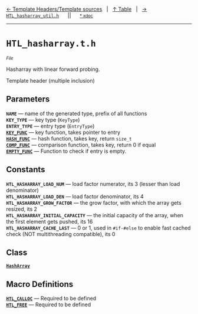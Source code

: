 [&#8592; Template Headers/Template sources](topic-template-headers.md)&nbsp;&nbsp;&nbsp;|&nbsp;&nbsp;&nbsp;[&#8593; Table](table.md)&nbsp;&nbsp;&nbsp;|&nbsp;&nbsp;&nbsp;[&#8594; `HTL_hasharray_util.h`](HTL_hasharray_util.h.md)&nbsp;&nbsp;&nbsp;&nbsp;&nbsp;&nbsp;||&nbsp;&nbsp;&nbsp;&nbsp;&nbsp;&nbsp;<small>[\* xdoc](../xdoc/HTL_hasharray.t.h.xmd#L1)</small>
***

# `HTL_hasharray.t.h`
<small>*File*</small>  

Hasharray with linear forward probing.

Template header (multiple inclusion)


## Parameters
**`NAME`** &#8213; name of the generated type, prefix of all functions  
**`KEY_TYPE`** &#8213; key type (`KeyType`)  
**`ENTRY_TYPE`** &#8213; entry type (`EntryType`)  
**[`KEY_FUNC`](HTL_hasharray.t.h--key_func.md)** &#8213; key function, takes pointer to entry  
**[`HASH_FUNC`](HTL_hasharray.t.h--hash_func.md)** &#8213; hash function, takes key, return `size_t`  
**[`COMP_FUNC`](HTL_hasharray.t.h--comp_func.md)** &#8213; comparison function, takes key, return 0 if equal  
**[`EMPTY_FUNC`](HTL_hasharray.t.h--empty_func.md)** &#8213; Function to check if entry is empty.  
## Constants
**`HTL_HASHARRAY_LOAD_NUM`** &#8213; load factor numerator, its 3 (lesser than load denominator)  
**`HTL_HASHARRAY_LOAD_DEN`** &#8213; load factor denominator, its 4  
**`HTL_HASHARRAY_GROW_FACTOR`** &#8213; the grow factor, with which the array gets resized, its 2  
**`HTL_HASHARRAY_INITIAL_CAPACITY`** &#8213; the initial capacity of the array, when the first element gets pushed, its 16  
**`HTL_HASHARRAY_CACHE_LAST`** &#8213; 0 or 1, used in `#if-#else` to enable fast cached check (NOT multithreading compatible), its 0  
## Class
**[`HashArray`](HTL_hasharray.t.h--hasharray.md)**  
## Macro Definitions
**[`HTL_CALLOC`](HTL_hasharray.t.h--htl_calloc.md)** &#8213; Required to be defined  
**[`HTL_FREE`](HTL_hasharray.t.h--htl_free.md)** &#8213; Required to be defined  
